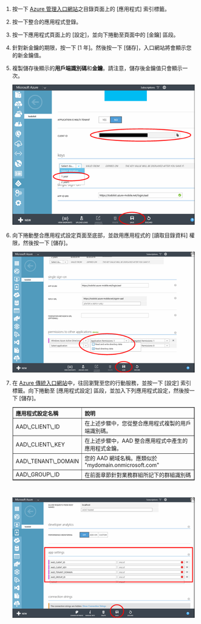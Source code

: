 1. 按一下 [Azure 管理入口網站](https://manage.windowsazure.com/)之目錄頁面上的 [應用程式] 索引標籤。
2. 按一下整合的應用程式登錄。
3. 按一下應用程式頁面上的 [設定]，並向下捲動至頁面中的 [金鑰] 區段。
4. 針對新金鑰的期限，按一下 [1 年]。然後按一下 [儲存]，入口網站將會顯示您的新金鑰值。
5. 複製儲存後顯示的**用戶端識別碼**和**金鑰**。請注意，儲存後金鑰值只會顯示一次。 
   
    ![](./media/mobile-services-generate-aad-app-registration-access-key-rbac/client-id-and-key.png)
6. 向下捲動整合應用程式設定頁面至底部，並啟用應用程式的 [讀取目錄資料] 權限，然後按一下 [儲存]。
   
    ![](./media/mobile-services-generate-aad-app-registration-access-key-rbac/app-perms.png)
7. 在 [Azure 傳統入口網站](https://manage.windowsazure.com/)中，往回瀏覽至您的行動服務，並按一下 [設定] 索引標籤。向下捲動至 [應用程式設定] 區段，並加入下列應用程式設定，然後按一下 [儲存]。
   
    <table border="1"> <tr> <th>應用程式設定名稱</th><th>說明</th> </tr> <tr> <td>AAD\_CLIENT\_ID</td><td>在上述步驟中，您從整合應用程式複製的用戶端識別碼。</td> </tr> <tr> <td>AAD\_CLIENT\_KEY</td><td>在上述步驟中，AAD 整合應用程式中產生的應用程式金鑰。</td> </tr> <tr> <td>AAD\_TENANT\_DOMAIN</td><td>您的 AAD 網域名稱。應類似於 "mydomain.onmicrosoft.com"</td> </tr> <tr> <td>AAD\_GROUP\_ID</td><td>在前面章節針對業務群組所記下的群組識別碼</td> </tr> </table><br/>

    ![](./media/mobile-services-generate-aad-app-registration-access-key-rbac/aad-app-settings.png)


<!---HONumber=AcomDC_1203_2015-->